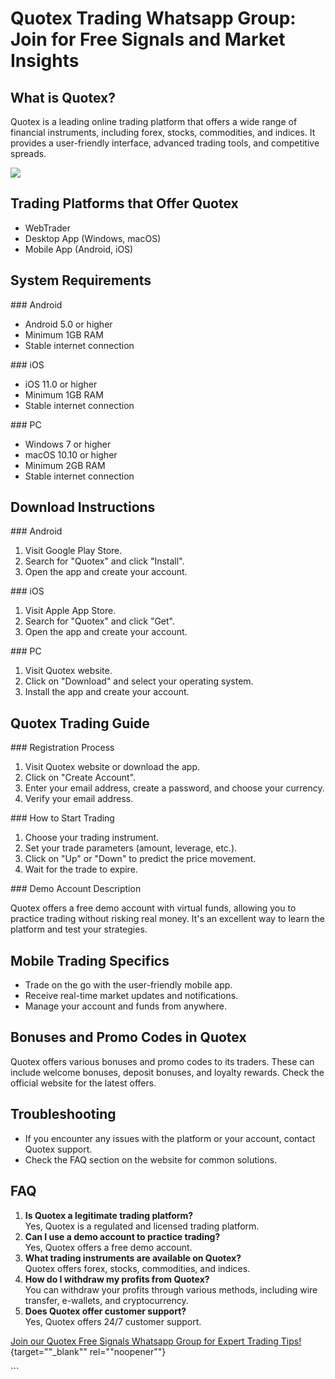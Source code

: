 # Quotex Trading Whatsapp Group: Join for Free Signals and Market Insights

## What is Quotex?

Quotex is a leading online trading platform that offers a wide range of
financial instruments, including forex, stocks, commodities, and
indices. It provides a user-friendly interface, advanced trading tools,
and competitive spreads.

[![](https://static.quotex.io/files/11_en/300_250.jpg)](https://traff.sbs/brokerqxlid)

## Trading Platforms that Offer Quotex

-   WebTrader
-   Desktop App (Windows, macOS)
-   Mobile App (Android, iOS)

## System Requirements

\### Android

-   Android 5.0 or higher
-   Minimum 1GB RAM
-   Stable internet connection

\### iOS

-   iOS 11.0 or higher
-   Minimum 1GB RAM
-   Stable internet connection

\### PC

-   Windows 7 or higher
-   macOS 10.10 or higher
-   Minimum 2GB RAM
-   Stable internet connection

## Download Instructions

\### Android

1.  Visit Google Play Store.
2.  Search for "Quotex" and click "Install".
3.  Open the app and create your account.

\### iOS

1.  Visit Apple App Store.
2.  Search for "Quotex" and click "Get".
3.  Open the app and create your account.

\### PC

1.  Visit Quotex website.
2.  Click on "Download" and select your operating system.
3.  Install the app and create your account.

## Quotex Trading Guide

\### Registration Process

1.  Visit Quotex website or download the app.
2.  Click on "Create Account".
3.  Enter your email address, create a password, and choose your
    currency.
4.  Verify your email address.

\### How to Start Trading

1.  Choose your trading instrument.
2.  Set your trade parameters (amount, leverage, etc.).
3.  Click on "Up" or "Down" to predict the price movement.
4.  Wait for the trade to expire.

\### Demo Account Description

Quotex offers a free demo account with virtual funds, allowing you to
practice trading without risking real money. It\'s an excellent way to
learn the platform and test your strategies.

## Mobile Trading Specifics

-   Trade on the go with the user-friendly mobile app.
-   Receive real-time market updates and notifications.
-   Manage your account and funds from anywhere.

## Bonuses and Promo Codes in Quotex

Quotex offers various bonuses and promo codes to its traders. These can
include welcome bonuses, deposit bonuses, and loyalty rewards. Check the
official website for the latest offers.

## Troubleshooting

-   If you encounter any issues with the platform or your account,
    contact Quotex support.
-   Check the FAQ section on the website for common solutions.

## FAQ

1.  **Is Quotex a legitimate trading platform?**\
    Yes, Quotex is a regulated and licensed trading platform.
2.  **Can I use a demo account to practice trading?**\
    Yes, Quotex offers a free demo account.
3.  **What trading instruments are available on Quotex?**\
    Quotex offers forex, stocks, commodities, and indices.
4.  **How do I withdraw my profits from Quotex?**\
    You can withdraw your profits through various methods, including
    wire transfer, e-wallets, and cryptocurrency.
5.  **Does Quotex offer customer support?**\
    Yes, Quotex offers 24/7 customer support.

[Join our Quotex Free Signals Whatsapp Group for Expert Trading
Tips!](\%22https://traff.sbs/brokerqxsignup\%22){target=""_blank""
rel=""noopener""}

\`\`\`

